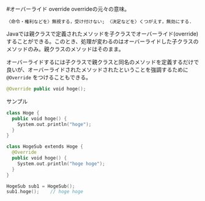 #オーバーライド override
overrideの元々の意味。

~~~
〈命令・権利などを〉無視する，受け付けない; 〈決定などを〉くつがえす，無効にする.
~~~
  
Javaでは親クラスで定義されたメソッドを子クラスでオーバーライド(override)することができる。このとき、処理が変わるのはオーバーライドした子クラスのメソッドのみ。親クラスのメソッドはそのまま。

オーバーライドするには子クラスで親クラスと同名のメソッドを定義するだけで良いが、オーバーライドされたメソッドされたということを強調するために `@Override` をつけることもできる。

```swift
@Override public void hoge();
```

サンプル

```swift
class Hoge {
  public void hoge() {
    System.out.println("hoge");
  }
} 

class HogeSub extends Hoge {
  @Override
  public void hoge() {
    System.out.println("hoge hoge");
  }
}

HogeSub sub1 = HogeSub();
sub1.hoge();    // hoge hoge
```

